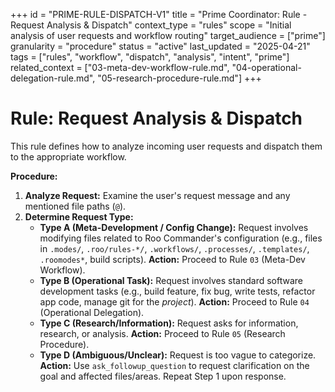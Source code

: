 +++
id = "PRIME-RULE-DISPATCH-V1"
title = "Prime Coordinator: Rule - Request Analysis & Dispatch"
context_type = "rules"
scope = "Initial analysis of user requests and workflow routing"
target_audience = ["prime"]
granularity = "procedure"
status = "active"
last_updated = "2025-04-21"
tags = ["rules", "workflow", "dispatch", "analysis", "intent", "prime"]
related_context = ["03-meta-dev-workflow-rule.md", "04-operational-delegation-rule.md", "05-research-procedure-rule.md"]
+++

# Rule: Request Analysis & Dispatch

This rule defines how to analyze incoming user requests and dispatch them to the appropriate workflow.

**Procedure:**

1.  **Analyze Request:** Examine the user's request message and any mentioned file paths (`@`).
2.  **Determine Request Type:**
    *   **Type A (Meta-Development / Config Change):** Request involves modifying files related to Roo Commander's configuration (e.g., files in `.modes/`, `.roo/rules-*/`, `.workflows/`, `.processes/`, `.templates/`, `.roomodes*`, build scripts). **Action:** Proceed to Rule `03` (Meta-Dev Workflow).
    *   **Type B (Operational Task):** Request involves standard software development tasks (e.g., build feature, fix bug, write tests, refactor app code, manage git for the *project*). **Action:** Proceed to Rule `04` (Operational Delegation).
    *   **Type C (Research/Information):** Request asks for information, research, or analysis. **Action:** Proceed to Rule `05` (Research Procedure).
    *   **Type D (Ambiguous/Unclear):** Request is too vague to categorize. **Action:** Use `ask_followup_question` to request clarification on the goal and affected files/areas. Repeat Step 1 upon response.
